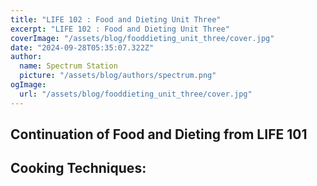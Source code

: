 ```yaml
---
title: "LIFE 102 : Food and Dieting Unit Three"
excerpt: "LIFE 102 : Food and Dieting Unit Three"
coverImage: "/assets/blog/fooddieting_unit_three/cover.jpg"
date: "2024-09-28T05:35:07.322Z"
author:
  name: Spectrum Station
  picture: "/assets/blog/authors/spectrum.png"
ogImage:
  url: "/assets/blog/fooddieting_unit_three/cover.jpg"
---
```

## Continuation of Food and Dieting from LIFE 101

## Cooking Techniques:
